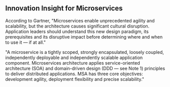 ## **Innovation Insight for Microservices**

According to Gartner, "Microservices enable unprecedented agility and scalability, but the architecture causes significant cultural disruption. Application leaders should understand this new design paradigm, its prerequisites and its disruptive impact before determining where and when to use it — if at all."

"A microservice is a tightly scoped, strongly encapsulated, loosely coupled, independently deployable and independently scalable application component. Microservices architecture applies service-oriented architecture (SOA) and domain-driven design (DDD — see Note 1) principles to deliver distributed applications. MSA has three core objectives: development agility, deployment flexibility and precise scalability."



